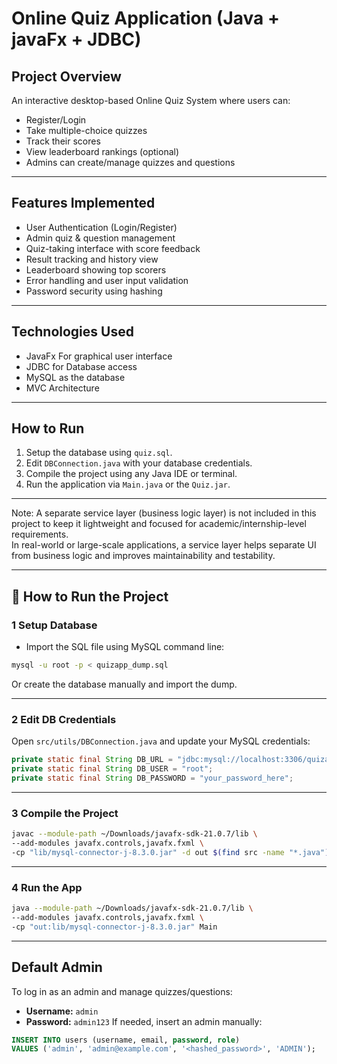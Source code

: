 # Online Quiz Application (Java + javaFx + JDBC)

##  Project Overview
An interactive desktop-based Online Quiz System where users can:
- Register/Login
- Take multiple-choice quizzes
- Track their scores
- View leaderboard rankings (optional)
- Admins can create/manage quizzes and questions

---

##  Features Implemented
- User Authentication (Login/Register)
- Admin quiz & question management
- Quiz-taking interface with score feedback
- Result tracking and history view
- Leaderboard showing top scorers
- Error handling and user input validation
- Password security using hashing

---

##  Technologies Used
- JavaFx  For graphical user interface
- JDBC for Database access
- MySQL as the database
- MVC Architecture

---

##  How to Run
1. Setup the database using `quiz.sql`.
2. Edit `DBConnection.java` with your database credentials.
3. Compile the project using any Java IDE or terminal.
4. Run the application via `Main.java` or the `Quiz.jar`.

---
Note:
A separate service layer (business logic layer) is not included in this project to keep it lightweight and focused for academic/internship-level requirements.  
In real-world or large-scale applications, a service layer helps separate UI from business logic and improves maintainability and testability.

---

## 🚀 How to Run the Project

### 1 Setup Database

- Import the SQL file using MySQL command line:

```bash
mysql -u root -p < quizapp_dump.sql
```

Or create the database manually and import the dump.

---

### 2 Edit DB Credentials

Open `src/utils/DBConnection.java` and update your MySQL credentials:

```java
private static final String DB_URL = "jdbc:mysql://localhost:3306/quizapp";
private static final String DB_USER = "root";
private static final String DB_PASSWORD = "your_password_here";
```

---

### 3 Compile the Project

```bash
javac --module-path ~/Downloads/javafx-sdk-21.0.7/lib \
--add-modules javafx.controls,javafx.fxml \
-cp "lib/mysql-connector-j-8.3.0.jar" -d out $(find src -name "*.java")
```

---

### 4 Run the App

```bash
java --module-path ~/Downloads/javafx-sdk-21.0.7/lib \
--add-modules javafx.controls,javafx.fxml \
-cp "out:lib/mysql-connector-j-8.3.0.jar" Main
```

---


##  Default Admin
To log in as an admin and manage quizzes/questions:
- **Username:** `admin`
- **Password:** `admin123`
If needed, insert an admin manually:
```sql
INSERT INTO users (username, email, password, role)
VALUES ('admin', 'admin@example.com', '<hashed_password>', 'ADMIN');

